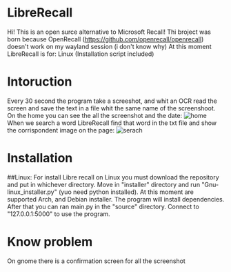 # LibreRecall
Hi! This is an open surce alternative to Microsoft Recall!
Thi broject was born because OpenRecall (https://github.com/openrecall/openrecall) doesn't work on my wayland session (i don't know why)
At this moment LibreRecall is for:
Linux (Installation script included)
# Intoruction
Every 30 second the program take a screeshot, and whit an OCR read the screen and save the text in a file whit the same name of the screenshoot. On the home you can see the all the screenshot and the date:
![home](https://github.com/IlNonoP/LibreRecall/assets/172937845/cb03c9eb-b3d2-416b-8e1e-7ac641e6aaa0)
When we search a word LibreRecall find that word in the txt file and show the corrispondent image on the page:
![serach](https://github.com/IlNonoP/LibreRecall/assets/172937845/5968d16d-3442-4287-8cc9-cce78e9a3e24)

# Installation
##Linux:
For install Libre recall on Linux you must download the repository and put in whichever directory. Move in "installer" directory and run "Gnu-linux_installer.py" (yuo need python installed). At this moment are supported Arch, and Debian installer. The program will install dependencies.
After that you can ran main.py in the "source" directory. Connect to "127.0.0.1:5000" to use the program.

# Know problem
On gnome there is a confirmation screen for all the screenshot




